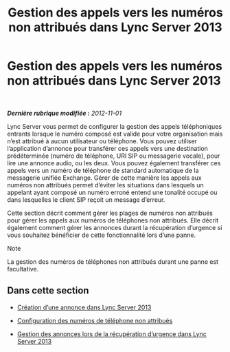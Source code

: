 ﻿---
title: Gestion des appels vers les numéros non attribués dans Lync Server 2013
TOCTitle: Gestion des appels vers les numéros non attribués dans Lync Server 2013
ms:assetid: a45a7546-5ee6-4c1e-ab13-20a71a058f80
ms:mtpsurl: https://technet.microsoft.com/fr-fr/library/JJ688167(v=OCS.15)
ms:contentKeyID: 49891484
ms.date: 05/20/2016
mtps_version: v=OCS.15
ms.translationtype: HT
---

# Gestion des appels vers les numéros non attribués dans Lync Server 2013

 

_**Dernière rubrique modifiée :** 2012-11-01_

Lync Server vous permet de configurer la gestion des appels téléphoniques entrants lorsque le numéro composé est valide pour votre organisation mais n’est attribué à aucun utilisateur ou téléphone. Vous pouvez utiliser l’application d’annonce pour transférer ces appels vers une destination prédéterminée (numéro de téléphone, URI SIP ou messagerie vocale), pour lire une annonce audio, ou les deux. Vous pouvez également transférer ces appels vers un numéro de téléphone de standard automatique de la messagerie unifiée Exchange. Gérer de cette manière les appels aux numéros non attribués permet d’éviter les situations dans lesquels un appelant ayant composé un numéro erroné entend une tonalité occupé ou dans lesquelles le client SIP reçoit un message d’erreur.

Cette section décrit comment gérer les plages de numéros non attribués pour gérer les appels aux numéros de téléphones non attribués. Elle décrit également comment gérer les annonces durant la récupération d’urgence si vous souhaitez bénéficier de cette fonctionnalité lors d’une panne.

> [!note]  
> La gestion des numéros de téléphones non attribués durant une panne est facultative.

## Dans cette section

  - [Création d’une annonce dans Lync Server 2013](lync-server-2013-create-an-announcement.md)

  - [Configuration des numéros de téléphone non attribués](lync-server-2013-configure-unassigned-phone-numbers.md)

  - [Gestion des annonces lors de la récupération d’urgence dans Lync Server 2013](lync-server-2013-manage-announcements-during-disaster-recovery.md)

